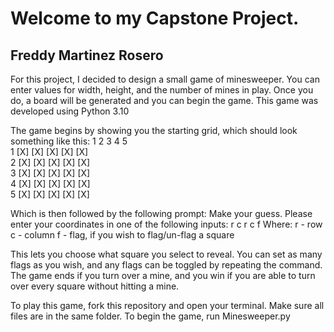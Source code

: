 # Welcome to my Capstone Project. 
## Freddy Martinez Rosero

For this project, I decided to design a small game of minesweeper. You can enter values for width, height, and the number of mines in play. Once you do, a board will be generated and you can begin the game. This game was developed using Python 3.10

The game begins by showing you the starting grid, which should look something like this:
       1    2    3    4    5  
1     [X]  [X]  [X]  [X]  [X]  
2     [X]  [X]  [X]  [X]  [X]  
3     [X]  [X]  [X]  [X]  [X]  
4     [X]  [X]  [X]  [X]  [X]  
5     [X]  [X]  [X]  [X]  [X]  

Which is then followed by the following prompt:
Make your guess. Please enter your coordinates in one of the following inputs:
 r c
 r c f
Where:
    r - row
    c - column
    f - flag, if you wish to flag/un-flag a square

This lets you choose what square you select to reveal. You can set as many flags as you wish, and any flags can be toggled by repeating the command. The game ends if you turn over a mine, and you win if you are able to turn over every square without hitting a mine.

To play this game, fork this repository and open your terminal. Make sure all files are in the same folder. To begin the game, run Minesweeper.py
